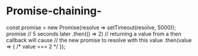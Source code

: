 # Promise-chaining-

const promise = new Promise(resolve => setTimeout(resolve, 5000));
promise
 // 5 seconds later
 .then(() => 2)
 // returning a value from a then callback will cause
 // the new promise to resolve with this value
 .then(value => { /* value === 2 */ });
